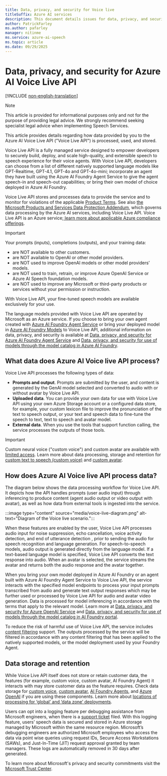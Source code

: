 ```yaml
---
title: Data, privacy, and security for Voice live
titleSuffix: Azure AI services
description: This document details issues for data, privacy, and security for Voice live.
author: PatrickFarley
ms.author: pafarley
manager: nitinme
ms.service: azure-ai-speech
ms.topic: article
ms.date: 09/29/2025
---
```


# Data, privacy, and security for Azure AI Voice Live API

[!INCLUDE [non-english-translation](../../includes/non-english-translation.md)]

> [!NOTE]
> This article is provided for informational purposes only and not for the purpose of providing legal advice. We strongly recommend seeking specialist legal advice when implementing Speech Services.

This article provides details regarding how data provided by you to the Azure AI Voice Live API ("Voice Live API") is processed, used, and stored.  

Voice Live API is a fully managed service designed to empower developers to securely build, deploy, and scale high-quality, and extensible speech to speech experience for their voice agents. With Voice Live API, developers can choose from a list of different natively supported language models like GPT-Realtime, GPT-4.1, GPT-4o and GPT-4o-mini; incorporate an agent they have built using the Azure AI Foundry Agent Service to give the agent speech-in and speech-out capabilities; or bring their own model of choice deployed in Azure AI Foundry. 

Voice Live API stores and processes data to provide the service and to monitor for violations of the applicable [Product Terms](https://www.microsoft.com/licensing/terms/). See also [the Microsoft Products and Services Data Protection Addendum](https://aka.ms/DPA), which governs data processing by the Azure AI services, including Voice Live API. Voice Live API is an Azure service;[ learn more about applicable Azure compliance offerings](/compliance/regulatory/offering-home). 

> [!IMPORTANT]
> Your prompts (inputs), completions (outputs), and your training data: 
>
> - are NOT available to other customers. 
> - are NOT available to OpenAI or other model providers. 
> - are NOT used to improve OpenAI models or other model providers’ models. 
> - are NOT used to train, retrain, or improve Azure OpenAI Service or Azure AI Speech foundation models. 
> - are NOT used to improve any Microsoft or third-party products or services without your permission or instruction. 
>
> With Voice Live API, your fine-tuned speech models are available exclusively for your use.

The language models provided with Voice Live API are operated by Microsoft as an Azure service. If you choose to bring your own agent created with [Azure AI Foundry Agent Service](/azure/ai-foundry/agents/overview) or bring your deployed model in [Azure AI Foundry Models](/azure/ai-foundry/concepts/foundry-models-overview) to Voice Live API, additional information on data, privacy, and security is available at [Data, privacy, and security for Azure AI Foundry Agent Service](/azure/ai-foundry/responsible-ai/agents/data-privacy-security) and [Data, privacy, and security for use of models through the model catalog in Azure AI Foundry](/azure/ai-foundry/how-to/concept-data-privacy).

## What data does Azure AI Voice live API process?

Voice Live API processes the following types of data: 

- **Prompts and output**. Prompts are submitted by the user, and content is generated by the GenAI model selected and converted to audio with or without avatar by Voice Live API. 
- **Uploaded data**. You can provide your own data for use with Voice Live API using your own Azure Storage account or a configured data store, for example, your custom lexicon file to improve the pronunciation of the text to speech output, or your text and speech data to fine-tune the speech to text, text to speech and avatar model.  
- **External data**. When you use the tools that support function calling, the service processes the outputs of those tools. 

> [!IMPORTANT]
> Custom neural voice ("custom voice") and custom avatar are available with [limited access](/azure/ai-foundry/responsible-ai/speech-service/text-to-speech/limited-access?tabs=cnv). Learn more about data processing, storage and retention for [custom text to speech (custom voice)](/azure/ai-foundry/responsible-ai/speech-service/text-to-speech/data-privacy-security?tabs=custom-neural-voice#recorded-acknowledgement-statement-verification) and [custom avatar](/azure/ai-foundry/responsible-ai/speech-service/text-to-speech/data-privacy-security?tabs=custom-avatar#video-acknowledgement-statement-verification).  

## How does Azure AI Voice live API process data?

The diagram below shows the data processing workflow for Voice Live API. It depicts how the API handles prompts (user audio input) through inferencing to produce content (agent audio output or video output with avatar), as well as how data from external tools is ingested into the service.

:::image type="content" source="media/voice-live-diagram.png" alt-text="Diagram of the Voice live scenario.":::

When these features are enabled by the user, Voice Live API processes audio input for noise suppression, echo cancellation, voice activity detection, and end of utterance detection , prior to sending the audio for speech recognition and language generation. For speech-to-speech models, audio output is generated directly from the language model. If a text-based language model is specified, Voice Live API converts the text response into audio. When an avatar is selected, the service streams the avatar and returns both the audio response and the avatar together.   

When you bring your own model deployed in Azure AI Foundry or an agent built with Azure AI Foundry Agent Service to Voice Live API, the service interacts with the specified model endpoints to process your input prompts transcribed from audio and generate text output responses which may be further used or processed by Voice Live API for audio and avatar video generation. Data is processed for model inferencing in accordance with the terms that apply to the relevant model. Learn more at [Data, privacy, and security for Azure OpenAI Service](/azure/ai-foundry/responsible-ai/openai/data-privacy) and [Data, privacy, and security for use of models through the model catalog in AI Foundry portal](/azure/ai-studio/how-to/concept-data-privacy).

To reduce the risk of harmful use of Voice Live API, the service includes [content filtering](/azure/ai-foundry/openai/concepts/content-filter) support. The outputs processed by the service will be filtered in accordance with any content filtering that has been applied to the natively supported models, or the model deployment used by your Foundry Agent. 


## Data storage and retention  

While Voice Live API itself does not store or retain customer data, the features (for example, custom voice, custom avatar, AI Foundry Agent) it interacts with may store customer data as the feature requires. Check data storage for [custom voice](/azure/ai-foundry/responsible-ai/speech-service/text-to-speech/data-privacy-security?tabs=custom-neural-voice#data-storage-and-retention), [custom avatar](/azure/ai-foundry/responsible-ai/speech-service/text-to-speech/data-privacy-security?tabs=custom-avatar#data-storage-and-retention), [AI Foundry Agents](/azure/ai-foundry/responsible-ai/agents/data-privacy-security#data-storage-for-azure-ai-agent-service-features), and [Azure OpenAI](/azure/ai-foundry/responsible-ai/openai/data-privacy?tabs=azure-portal#data-storage-for-azure-openai-service-features) if you are using these components. Learn more about [locations of processing for ‘global’ and ‘data zone’ deployments](/azure/ai-foundry/responsible-ai/openai/data-privacy?tabs=azure-portal#understanding-location-of-processing-for-global-and-data-zone-deployment-types).  

Users can opt into a logging feature per debugging assistance from Microsoft engineers, when there is a [support ticket](/azure/ai-services/cognitive-services-support-options?context=%2Fazure%2Fai-services%2Fspeech-service%2Fcontext%2Fcontext#create-an-azure-support-request) filed. With this logging feature, users’ speech data is secured and stored in Azure storage managed by Microsoft within the same resource region. Microsoft’s debugging engineers are authorized Microsoft employees who access the data via point wise queries using request IDs, Secure Access Workstations (SAWs), and Just-In-Time (JIT) request approval granted by team managers. These logs are automatically removed in 30 days after generated.  

To learn more about Microsoft's privacy and security commitments visit the [Microsoft Trust Center](https://www.microsoft.com/TrustCenter/CloudServices/Azure/default.aspx). 